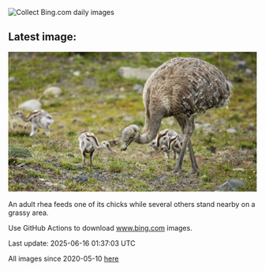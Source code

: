 ![Collect Bing.com daily images](https://github.com/counter2015/bing-daily-images/workflows/Collect%20Bing.com%20daily%20images/badge.svg)
## Latest image:
![](images/RheaDad.jpg)

An adult rhea feeds one of its chicks while several others stand nearby on a grassy area.

Use GitHub Actions to download www.bing.com images.

Last update: 2025-06-16 01:37:03 UTC

All images since 2020-05-10 [here](https://github.com/counter2015/bing-daily-images/tree/master/images)
